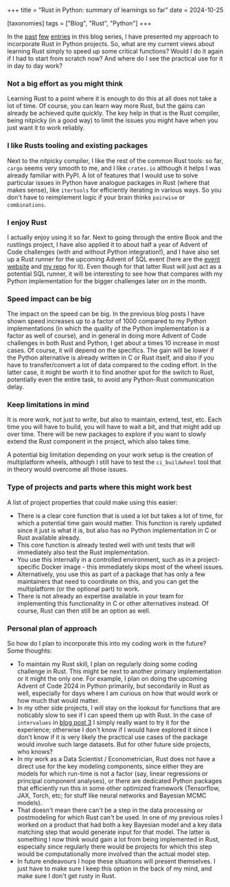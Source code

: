 +++
title = "Rust in Python: summary of learnings so far"
date = 2024-10-25

[taxonomies]
tags = ["Blog", "Rust", "Python"]
+++

In the [past](../rust-python-01) [few](../rust-python-02) [entries](../rust-python-03) in this blog series, I have 
presented my approach to incorporate Rust in Python projects. So, what are my current views about learning Rust simply 
to speed up some critical functions? Would I do it again if I had to start from scratch now? And where do I see the 
practical use for it in day to day work?

### Not a big effort as you might think
Learning Rust to a point where it is enough to do this at all does not take a lot of time. Of course, you can learn
way more Rust, but the gains can already be achieved quite quickly. The key help in that is the Rust compiler, being
nitpicky (in a good way) to limit the issues you might have when you just want it to work reliably.

### I like Rusts tooling and existing packages
Next to the nitpicky compiler, I like the rest of the common Rust tools: so far, `cargo` seems very smooth to me, and I
like `crates.io` although it helps I was already familiar with PyPI. A lot of features that I would use to solve 
particular issues in Python have analogue packages in Rust (where that makes sense), like `itertools` for efficiently
iterating in various ways. So you don't have to reimplement logic if your brain thinks `pairwise` or `combinations`.

### I enjoy Rust
I actually enjoy using it so far. Next to going through the entire Book and the rustlings project, I have also applied
it to about half a year of Advent of Code challenges (with and without Python integration!), and I have also set up a
Rust runner for the upcoming Advent of SQL event (here are the [event website](https://www.adventofsql.com/) and 
[my repo](https://github.com/debruijn/adventofsql) for it). Even though for that latter Rust will just act as a 
potential SQL runner, it will be interesting to see how that compares with my Python implementation for the bigger
challenges later on in the month.

### Speed impact can be big
The impact on the speed can be big. In the previous blog posts I have shown speed increases up to a factor of 1000
compared to my Python implementations (in which the quality of the Python implementation is a factor as well of course),
and in general in doing more Advent of Code challenges in both Rust and Python, I get about a times 10 increase in most
cases. Of course, it will depend on the specifics. The gain will be lower if the Python alternative is already written
in C or Rust itself, and also if you have to transfer/convert a lot of data compared to the coding effort. In the latter
case, it might be worth it to find another spot for the switch to Rust, potentially even the entire task, to avoid any
Python-Rust communication delay.

### Keep limitations in mind
It is more work, not just to write, but also to maintain, extend, test, etc. Each time you will have to build, you will
have to wait a bit, and that might add up over time. There will be new packages to explore if you want to slowly extend
the Rust component in the project, which also takes time.

A potential big limitation depending on your work setup is the creation of multiplatform wheels, although I still have 
to test the `ci_buildwheel` tool that in theory would overcome all those issues.

### Type of projects and parts where this might work best
A list of project properties that could make using this easier:
- There is a clear core function that is used a lot but takes a lot of time, for which a potential time gain would
matter. This function is rarely updated since it just is what it is, but also has no Python implementation in C or Rust
available already.
- This core function is already tested well with unit tests that will immediately also test the Rust implementation.
- You use this internally in a controlled environment, such as in a project-specific Docker image - this immediately
skips most of the wheel issues.
- Alternatively, you use this as part of a package that has only a few maintainers that need to coordinate on this, and
you can get the multiplatform (or the optional part) to work.
- There is not already an expertise available in your team for implementing this functionality in C or other
alternatives instead. Of course, Rust can then still be an option as well.

### Personal plan of approach
So how do I plan to incorporate this into my coding work in the future? Some thoughts:
- To maintain my Rust skill, I plan on regularly doing some coding challenge in Rust. This might be next to another
primary implementation or it might the only one. For example, I plan on doing the upcoming Advent of Code 2024 in 
Python primarily, but secondarily in Rust as well, especially for days where I am curious on how that would work or
how much that would matter.
- In my other side projects, I will stay on the lookout for functions that are noticably slow to see if I can speed
them up with Rust. In the case of `intervalues` in [blog post 3](../rust-python-03) I simply really want to try it for
the experience; otherwise I don't know if I would have explored it since I don't know if it is very likely the practical
use cases of the package would involve such large datasets. But for other future side projects, who knows?
- In my work as a Data Scientist / Econometrician, Rust does not have a direct use for the key modeling components,
since either they are models for which run-time is not a factor (say, linear regressions or principal component
analyses), or there are dedicated Python packages that efficiently run this in some other optimized framework
(Tensorflow, JAX, Torch, etc; for stuff like neural networks and Bayesian MCMC models).
- That doesn't mean there can't be a step in the data processing or postmodeling for which Rust can't be used. In one
of my previous roles I worked on a product that had both a key Bayesian model and a key data matching step that would
generate input for that model. The latter is something I now think would gain a lot from being implemented in Rust,
especially since regularly there would be projects for which this step would be computationally more involved than the
actual model step.
- In future endeavours I hope these situations will present themselves. I just have to make sure I keep this option in
the back of my mind, and make sure I don't get rusty in Rust.
